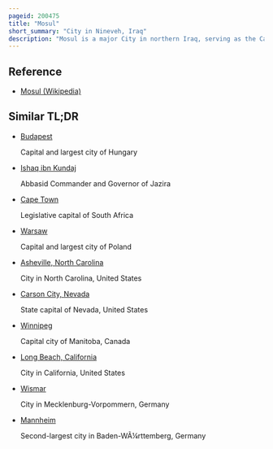 ```yaml
---
pageid: 200475
title: "Mosul"
short_summary: "City in Nineveh, Iraq"
description: "Mosul is a major City in northern Iraq, serving as the Capital of Nineveh Governorate. The city is considered the second-largest city in Iraq in terms of population and area after the capital Baghdad. Mosul is approximately 400 km north of Baghdad on the Tigris river. Mosul metropolitan Area has grown from the old City on the western Side to encompass substantial Areas both on the Left and right Bank as Locals call the two Rivers. Mosul encloses on its east Side the Ruins of the ancient assyrian City of nineveh once the largest City in the World."
---
```


## Reference

- [Mosul (Wikipedia)](https://en.wikipedia.org/?curid=200475)

## Similar TL;DR

- [Budapest](/tldr/en/budapest)

  Capital and largest city of Hungary

- [Ishaq ibn Kundaj](/tldr/en/ishaq-ibn-kundaj)

  Abbasid Commander and Governor of Jazira

- [Cape Town](/tldr/en/cape-town)

  Legislative capital of South Africa

- [Warsaw](/tldr/en/warsaw)

  Capital and largest city of Poland

- [Asheville, North Carolina](/tldr/en/asheville-north-carolina)

  City in North Carolina, United States

- [Carson City, Nevada](/tldr/en/carson-city-nevada)

  State capital of Nevada, United States

- [Winnipeg](/tldr/en/winnipeg)

  Capital city of Manitoba, Canada

- [Long Beach, California](/tldr/en/long-beach-california)

  City in California, United States

- [Wismar](/tldr/en/wismar)

  City in Mecklenburg-Vorpommern, Germany

- [Mannheim](/tldr/en/mannheim)

  Second-largest city in Baden-WÃ¼rttemberg, Germany
